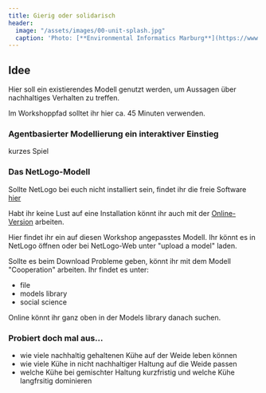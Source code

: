```yaml
---
title: Gierig oder solidarisch
header:
  image: "/assets/images/00-unit-splash.jpg"
  caption: 'Photo: [**Environmental Informatics Marburg**](https://www.flickr.com/environmentalinformatics-marburg/)'
---
```

## Idee
Hier soll ein existierendes Modell genutzt werden, um Aussagen über nachhaltiges Verhalten zu treffen. 

Im Workshoppfad solltet ihr hier ca. 45 Minuten verwenden.

### Agentbasierter Modellierung ein interaktiver Einstieg
kurzes Spiel

### Das NetLogo-Modell
Sollte NetLogo bei euch nicht installiert sein, findet ihr die freie Software [hier](https://ccl.northwestern.edu/netlogo/download.shtml)

Habt ihr keine Lust auf eine Installation könnt ihr auch mit der [Online-Version](https://www.netlogoweb.org/launch#https://www.netlogoweb.org/assets/modelslib/Curricular%20Models/BEAGLE%20Evolution/EACH/Cooperation.nlogo) arbeiten.

Hier findet ihr ein auf diesen Workshop angepasstes Modell. Ihr könnt es in NetLogo öffnen oder bei NetLogo-Web unter "upload a model" laden. 

Sollte es beim Download Probleme geben, könnt ihr mit dem Modell "Cooperation" arbeiten. Ihr findet es unter: 
* file
* models library
* social science
 
Online könnt ihr ganz oben in der Models library danach suchen.  

<!--- {% include nachhaltigesWirtschaften.html %} --->

### Probiert doch mal aus...
* wie viele nachhaltig gehaltenen Kühe auf der Weide leben können
* wie viele Kühe in nicht nachhaltiger Haltung auf die Weide passen
* welche Kühe bei gemischter Haltung kurzfristig und welche Kühe langfrsitig dominieren




<!--more-->
